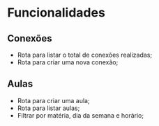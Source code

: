 # Funcionalidades


## Conexões
- Rota para listar o total de conexões realizadas;
- Rota para criar uma nova conexão;

## Aulas
- Rota para criar uma aula;
- Rota para listar aulas;
 - Filtrar por matéria, dia da semana e horário;

